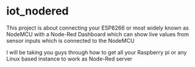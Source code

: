 # iot_nodered
This project is about connecting your ESP8266 or most widely known as NodeMCU with a Node-Red Dashboard which can show live values from sensor inputs which is connected to the NodeMCU

I will be taking you guys through how to get all your Raspberry pi or any Linux based instance to work as Node-Red server
